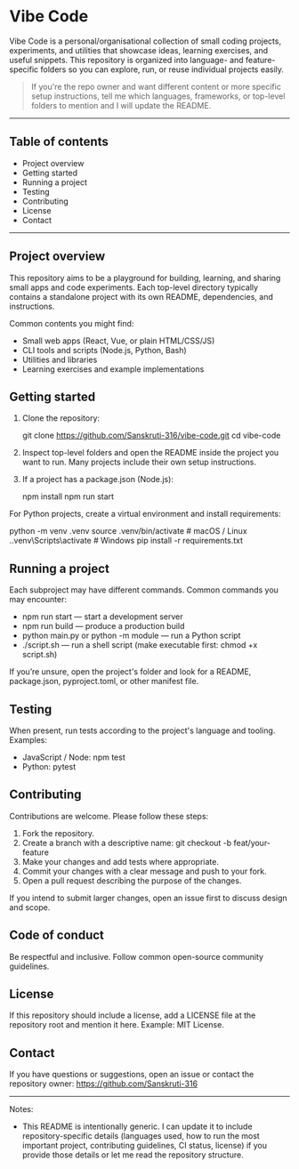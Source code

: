 # Vibe Code

Vibe Code is a personal/organisational collection of small coding projects, experiments, and utilities that showcase ideas, learning exercises, and useful snippets. This repository is organized into language- and feature-specific folders so you can explore, run, or reuse individual projects easily.

> If you're the repo owner and want different content or more specific setup instructions, tell me which languages, frameworks, or top-level folders to mention and I will update the README.

---

## Table of contents

- Project overview
- Getting started
- Running a project
- Testing
- Contributing
- License
- Contact

---

## Project overview

This repository aims to be a playground for building, learning, and sharing small apps and code experiments. Each top-level directory typically contains a standalone project with its own README, dependencies, and instructions.

Common contents you might find:

- Small web apps (React, Vue, or plain HTML/CSS/JS)
- CLI tools and scripts (Node.js, Python, Bash)
- Utilities and libraries
- Learning exercises and example implementations

## Getting started

1. Clone the repository:

   git clone https://github.com/Sanskruti-316/vibe-code.git
   cd vibe-code

2. Inspect top-level folders and open the README inside the project you want to run. Many projects include their own setup instructions.

3. If a project has a package.json (Node.js):

   npm install
   npm run start

For Python projects, create a virtual environment and install requirements:

   python -m venv .venv
   source .venv/bin/activate   # macOS / Linux
   .\.venv\Scripts\activate  # Windows
   pip install -r requirements.txt

## Running a project

Each subproject may have different commands. Common commands you may encounter:

- npm run start — start a development server
- npm run build — produce a production build
- python main.py or python -m module — run a Python script
- ./script.sh — run a shell script (make executable first: chmod +x script.sh)

If you’re unsure, open the project's folder and look for a README, package.json, pyproject.toml, or other manifest file.

## Testing

When present, run tests according to the project's language and tooling. Examples:

- JavaScript / Node: npm test
- Python: pytest

## Contributing

Contributions are welcome. Please follow these steps:

1. Fork the repository.
2. Create a branch with a descriptive name: git checkout -b feat/your-feature
3. Make your changes and add tests where appropriate.
4. Commit your changes with a clear message and push to your fork.
5. Open a pull request describing the purpose of the changes.

If you intend to submit larger changes, open an issue first to discuss design and scope.

## Code of conduct

Be respectful and inclusive. Follow common open-source community guidelines.

## License

If this repository should include a license, add a LICENSE file at the repository root and mention it here. Example: MIT License.

## Contact

If you have questions or suggestions, open an issue or contact the repository owner: https://github.com/Sanskruti-316

---

Notes:
- This README is intentionally generic. I can update it to include repository-specific details (languages used, how to run the most important project, contributing guidelines, CI status, license) if you provide those details or let me read the repository structure.